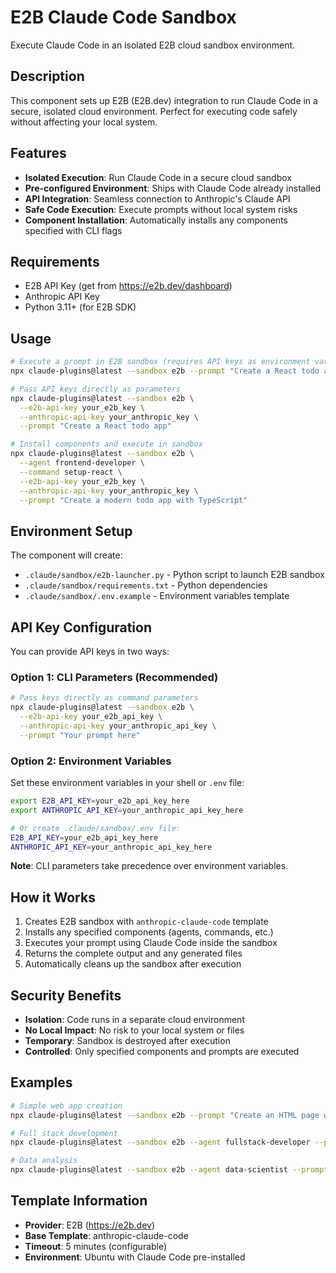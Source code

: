 # E2B Claude Code Sandbox

Execute Claude Code in an isolated E2B cloud sandbox environment.

## Description

This component sets up E2B (E2B.dev) integration to run Claude Code in a secure, isolated cloud environment. Perfect for executing code safely without affecting your local system.

## Features

- **Isolated Execution**: Run Claude Code in a secure cloud sandbox
- **Pre-configured Environment**: Ships with Claude Code already installed
- **API Integration**: Seamless connection to Anthropic's Claude API
- **Safe Code Execution**: Execute prompts without local system risks
- **Component Installation**: Automatically installs any components specified with CLI flags

## Requirements

- E2B API Key (get from https://e2b.dev/dashboard)
- Anthropic API Key
- Python 3.11+ (for E2B SDK)

## Usage

```bash
# Execute a prompt in E2B sandbox (requires API keys as environment variables or CLI parameters)
npx claude-plugins@latest --sandbox e2b --prompt "Create a React todo app"

# Pass API keys directly as parameters
npx claude-plugins@latest --sandbox e2b \
  --e2b-api-key your_e2b_key \
  --anthropic-api-key your_anthropic_key \
  --prompt "Create a React todo app"

# Install components and execute in sandbox
npx claude-plugins@latest --sandbox e2b \
  --agent frontend-developer \
  --command setup-react \
  --e2b-api-key your_e2b_key \
  --anthropic-api-key your_anthropic_key \
  --prompt "Create a modern todo app with TypeScript"
```

## Environment Setup

The component will create:
- `.claude/sandbox/e2b-launcher.py` - Python script to launch E2B sandbox
- `.claude/sandbox/requirements.txt` - Python dependencies  
- `.claude/sandbox/.env.example` - Environment variables template

## API Key Configuration

You can provide API keys in two ways:

### Option 1: CLI Parameters (Recommended)
```bash
# Pass keys directly as command parameters
npx claude-plugins@latest --sandbox e2b \
  --e2b-api-key your_e2b_api_key \
  --anthropic-api-key your_anthropic_api_key \
  --prompt "Your prompt here"
```

### Option 2: Environment Variables
Set these environment variables in your shell or `.env` file:
```bash
export E2B_API_KEY=your_e2b_api_key_here
export ANTHROPIC_API_KEY=your_anthropic_api_key_here

# Or create .claude/sandbox/.env file:
E2B_API_KEY=your_e2b_api_key_here
ANTHROPIC_API_KEY=your_anthropic_api_key_here
```

**Note**: CLI parameters take precedence over environment variables.

## How it Works

1. Creates E2B sandbox with `anthropic-claude-code` template
2. Installs any specified components (agents, commands, etc.)
3. Executes your prompt using Claude Code inside the sandbox
4. Returns the complete output and any generated files
5. Automatically cleans up the sandbox after execution

## Security Benefits

- **Isolation**: Code runs in a separate cloud environment
- **No Local Impact**: No risk to your local system or files
- **Temporary**: Sandbox is destroyed after execution
- **Controlled**: Only specified components and prompts are executed

## Examples

```bash
# Simple web app creation
npx claude-plugins@latest --sandbox e2b --prompt "Create an HTML page with CSS animations"

# Full stack development
npx claude-plugins@latest --sandbox e2b --agent fullstack-developer --prompt "Create a Node.js API with authentication"

# Data analysis
npx claude-plugins@latest --sandbox e2b --agent data-scientist --prompt "Analyze this CSV data and create visualizations"
```

## Template Information

- **Provider**: E2B (https://e2b.dev)
- **Base Template**: anthropic-claude-code
- **Timeout**: 5 minutes (configurable)
- **Environment**: Ubuntu with Claude Code pre-installed